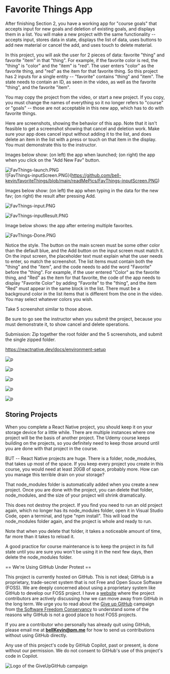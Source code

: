 # Favorite Things App

After finishing Section 2, you have a working app for "course goals" that accepts input for new goals and deletion of existing goals, and displays them in a list. You will make a new project with the same functionality -- accepts input, stores data in state, displays the list of data, uses buttons to add new material or cancel the add, and uses touch to delete material.

In this project, you will ask the user for 2 pieces of data: favorite "thing" and favorite "item" in that "thing". For example, if the favorite color is red, the "thing" is "color" and the "item" is "red". The user enters "color" as the favorite thing, and "red" as the item for that favorite thing. So this project has 2 inputs for a single entity -- "favorite" contains "thing" and "item". The state needs to contain an ID, as seen in the video, as well as the favorite "thing", and the favorite "item".

You may copy the project from the video, or start a new project. If you copy, you must change the names of everything so it no longer refers to "course" or "goals" -- those are not acceptable in this new app, which has to do with favorite things.

Here are screenshots, showing the behavior of this app. Note that it isn't feasible to get a screenshot showing that cancel and deletion work. Make sure your app does cancel input without adding it to the list, and does delete an item in the list with a press or touch on that item in the display. You must demonstrate this to the instructor.

Images below show: (on left) the app when launched; (on right) the app when you click on the "Add New Fav" button.

![FavThings-launch.PNG](https://github.com/bell-kevin/favoriteThings/blob/main/readMePics/FavThings-launch.PNG)     
![FavThings-inputScreen.PNG}(https://github.com/bell-kevin/favoriteThings/blob/main/readMePics/FavThings-inputScreen.PNG)

Images below show: (on left) the app when typing in the data for the new fav; (on right) the result after pressing Add.

![FavThings-input.PNG]( https://github.com/bell-kevin/favoriteThings/blob/main/readMePics/FavThings-input.PNG)   

![FavThings-inputResult.PNG](https://github.com/bell-kevin/favoriteThings/blob/main/readMePics/FavThings-inputResult.PNG)

Image below shows: the app after entering multiple favorites.

![FavThings-Done.PNG](https://github.com/bell-kevin/favoriteThings/blob/main/readMePics/FavThings-Done.PNG)

Notice the style. The button on the main screen must be some other color than the default blue, and the  Add button on the input screen must match it. On the input screen, the placeholder text must explain what the user needs to enter, so match the screenshot. The list items must contain both the "thing" and the "item", and the code needs to add the word "Favorite" before the "thing". For example, if the user entered "Color" as the favorite thing, and "Red" as the item for that favorite, the code of the app needs to display "Favorite Color" by adding "Favorite" to the "thing", and the item "Red" must appear in the same block in the list. There must be a background color in the list items that is different from the one in the video. You may select whatever colors you wish.

Take 5 screenshot similar to those above.

Be sure to go see the instructor when you submit the project, because you must demonstrate it, to show cancel and delete operations.

Submission: Zip together the root folder and the 5 screenshots, and submit the single zipped folder.

https://reactnative.dev/docs/environment-setup

![p](https://github.com/bell-kevin/favoriteThings/blob/main/screenshots/1.PNG)

![p](https://github.com/bell-kevin/favoriteThings/blob/main/screenshots/2.PNG)

![p](https://github.com/bell-kevin/favoriteThings/blob/main/screenshots/3.PNG)

![p](https://github.com/bell-kevin/favoriteThings/blob/main/screenshots/4.PNG)

![p](https://github.com/bell-kevin/favoriteThings/blob/main/screenshots/5.PNG)

## Storing Projects 

When you complete a React Native project, you should keep it on your storage device for a little while. There are multiple instances where one project will be the basis of another project. The Udemy course keeps building on the projects, so you definitely need to keep those around until you are done with that project in the course.

BUT -- React Native projects are huge. There is a folder, node_modules, that takes up most of the space. If you keep every project you create in this course, you would need at least 20GB of space, probably more. How can you manage this terrible drain on your storage?

That node_modules folder is automatically added when you create a new project. Once you are done with the project, you can delete that folder, node_modules, and the size of your project will shrink dramatically.

This does not destroy the project. If you find you need to run an old project again, which no longer has its node_modules folder, open it in Visual Studio Code, open a terminal, and type "npm install". This will load the node_modules folder again, and the project is whole and ready to run.

Note that when you delete that folder, it takes a noticeable amount of time, far more than it takes to reload it.

A good practice for course maintenance is to keep the project in its full state until you are sure you won't be using it in the next few days, then delete the node_modules folder.

== We're Using GitHub Under Protest ==

This project is currently hosted on GitHub.  This is not ideal; GitHub is a
proprietary, trade-secret system that is not Free and Open Souce Software
(FOSS).  We are deeply concerned about using a proprietary system like GitHub
to develop our FOSS project. I have a [website](https://bellKevin.me) where the
project contributors are actively discussing how we can move away from GitHub
in the long term.  We urge you to read about the [Give up GitHub](https://GiveUpGitHub.org) campaign 
from [the Software Freedom Conservancy](https://sfconservancy.org) to understand some of the reasons why GitHub is not 
a good place to host FOSS projects.

If you are a contributor who personally has already quit using GitHub, please
email me at **bellKevin@pm.me** for how to send us contributions without
using GitHub directly.

Any use of this project's code by GitHub Copilot, past or present, is done
without our permission.  We do not consent to GitHub's use of this project's
code in Copilot.

![Logo of the GiveUpGitHub campaign](https://sfconservancy.org/img/GiveUpGitHub.png)
